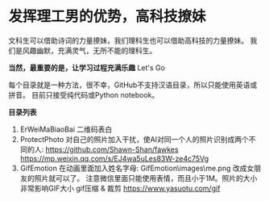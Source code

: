 # 发挥理工男的优势，高科技撩妹

文科生可以借助诗词的力量撩妹，我们理科生也可以借助高科技的力量撩妹。
我们是风趣幽默，充满灵气，无所不能的理科生。

**当然，最重要的是，让学习过程充满乐趣**
Let's Go

每个目录就是一种方法，很不幸，GitHub不支持汉语目录，所以只能使用英语或拼音。
目前只接受纯代码或Python notebook。

**目录列表**
1. ErWeiMaBiaoBai 二维码表白
2. ProtectPhoto 对自己的照片加入干扰，使AI对同一个人的照片识别成两个不同的人:
	https://github.com/Shawn-Shan/fawkes
	https://mp.weixin.qq.com/s/EJ4wa5uLes83W-ze4c75Vg
3. GifEmotion 在动画里面加入姓名字母:
	GifEmotion\images\me.png 改成女朋友的照片就可以了。
	注意微信里面只能使用表情，而且小于1M。照片的大小非常影响GIF大小
	gif压缩 & 裁剪
	https://www.yasuotu.com/gif